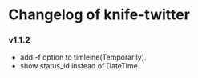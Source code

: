# Changelog of knife-twitter


### v1.1.2

- add -f option to timleine(Temporarily).
- show status_id instead of DateTime.